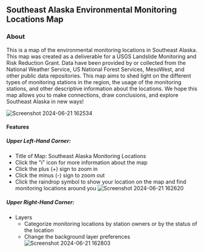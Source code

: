 ## Southeast Alaska Environmental Monitoring Locations Map

### About
This is a map of the environmental monitoring locations in Southeast Alaska. This map was created as a deliverable for a USGS Landslide Monitoring and Risk Reduction Grant. Data have been provided by or collected from the National Weather Service, US National Forest Services, MesoWest, and other public data repositories. This map aims to shed light on the different types of monitoring stations in the region, the usage of the monitoring stations, and other descriptive information about the locations. We hope this map allows you to make connections, draw conclusions, and explore Southeast Alaska in new ways!

![Screenshot 2024-06-21 162534](https://github.com/Sitka-Sound-Science-Center/monitoring_locations_web_map/assets/34327238/ad975f72-5fd8-48ce-9ff4-368c6d6bf9c3)

#### Features
##### Upper Left-Hand Corner:
- Title of Map: Southeast Alaska Monitoring Locations
- Click the "i" icon for more information about the map
- Click the plus (+) sign to zoom in
- Click the minus (-) sign to zoom out
- Click the raindrop symbol to show your location on the map and find monitoring locations around you
![Screenshot 2024-06-21 162620](https://github.com/Sitka-Sound-Science-Center/monitoring_locations_web_map/assets/34327238/0f2796bc-931e-4627-954b-821b1af3f1c6)


##### Upper Right-Hand Corner:
- Layers
  - Categorize monitoring locations by station owners or by the status of the location
  - Change the background layer preferences
![Screenshot 2024-06-21 162803](https://github.com/Sitka-Sound-Science-Center/monitoring_locations_web_map/assets/34327238/0528644e-23c7-437c-9c66-13838ce06995)
